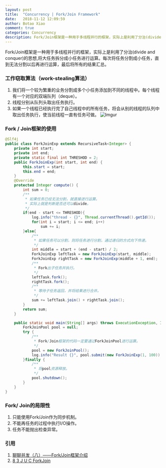 ```yaml
---
layout: post
title:  "Concurrency | Fork/Join Framework"
date:   2018-11-12 12:09:59
author: Botao Xiao
comment: true
categories: Concurrency
description: Fork/Join框架是一种用于多线程并行的框架，实际上是利用了分治(divide and conquer)的思想,将大任务拆分成小任务进行运算。每次将任务分割成小任务，直到无法分割以后再进行运算，最后将所有的结果汇总。
---
```

Fork/Join框架是一种用于多线程并行的框架，实际上是利用了分治(divide and conquer)的思想,将大任务拆分成小任务进行运算。每次将任务分割成小任务，直到无法分割以后再进行运算，最后将所有的结果汇总。

### 工作窃取算法（work-stealing算法）
1. 我们将一个较为繁重的业务分割成多个小任务添加到不同的线程中。每个线程有一个对应的双端队列（deque）。
2. 线程分别从队列头取出任务执行。
3. 如果一个线程已经执行完了自己线程中的所有任务，将会从别的线程的队列中取出任务执行，使当前线程一直有任务可做。
![Imgur](https://i.imgur.com/mM6HYgI.png)

### Fork / Join框架的使用
```Java
@Slf4j
public class ForkJoinExp extends RecursiveTask<Integer> {
    private int start;
    private int end;
    private static final int THRESHOD = 2;
    public ForkJoinExp(int start, int end) {
        this.start = start;
        this.end = end;
    }
    @Override
    protected Integer compute() {
        int sum = 0;
        /**
         * 如果任务已经无法分割，就直接进行运算。
         * 实际上就是判断是否还可以divide。
         */
        if(end - start <= THRESHOD){
            log.info("thread - {}", Thread.currentThread().getId());
            for(int i = start; i <= end; i++)
                sum += i;
        }else{
            /**
             * 如果任务可以分割，则将任务进行分割，通过递归的方式向下传递。
             */
            int middle = start + (end - start) / 2;
            ForkJoinExp leftTask = new ForkJoinExp(start, middle);
            ForkJoinExp rightTask = new ForkJoinExp(middle + 1, end);
            /**
             * Fork出子任务并执行。
             */
            leftTask.fork();
            rightTask.fork();
            /**
             * 等待子任务返回，并将结果进行合并。
             */
            sum += leftTask.join() + rightTask.join();
        }
        return sum;
    }

    public static void main(String[] args) throws ExecutionException, InterruptedException {
        ForkJoinPool pool = null;
        try {
            /**
             * Fork/Join框架的代码一定要通过ForkJoinPool进行运算。
             */
            pool = new ForkJoinPool();
            log.info("Result {}", pool.submit(new ForkJoinExp(1, 100)).get());
        }finally {
            /**
             * 将pool资源释放。
             */
            pool.shutdown();
        }
    }
}
```

### Fork/ Join的局限性
1. 只能使用Fork/Join作为同步机制。
2. 不能再任务的过程中执行I/O操作。
3. 任务不能抛出检查异常。

### 引用
1. [聊聊并发（八）——Fork/Join框架介绍](聊聊并发（八）——Fork/Join框架介绍)
2. [8 3 J U C ForkJoin](https://www.youtube.com/watch?v=b4c4beZ2yes&list=PLfezYSPixwxv7Y5FcrWXSQqX9vBF8OLMA&index=22)